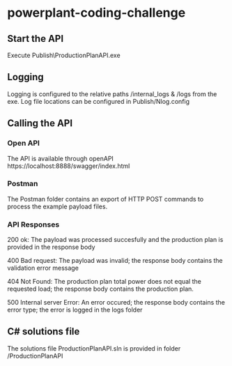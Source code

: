 # powerplant-coding-challenge


## Start the API

Execute Publish\ProductionPlanAPI.exe

## Logging

Logging is configured to the relative paths /internal_logs & /logs from the exe.
Log file locations can be configured in Publish/Nlog.config


## Calling the API

### Open API
The API is available through openAPI
https://localhost:8888/swagger/index.html

### Postman

The Postman folder contains an export of HTTP POST commands to process the example payload files.

### API Responses

200 ok: The payload was processed succesfully and the production plan is provided in the response body

400 Bad request: The payload was invalid; the response body contains the validation error message

404 Not Found: The production plan total power does not equal the requested load; the response body contains the production plan.

500 Internal server Error: An error occured; the response body contains the error type; the error is logged in the logs folder

## C# solutions file
The solutions file ProductionPlanAPI.sln is provided in folder /ProductionPlanAPI
